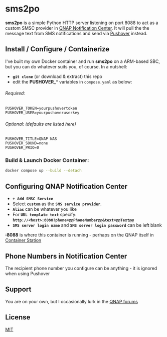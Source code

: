 # sms2po

**sms2po** is a simple Python HTTP server listening on port 8088 to act as a custom SMSC provider in [QNAP Notification Center](https://www.qnap.com/solution/notification-center/). It will pull the the message text from SMS notifications and send via [Pushover](https://pushover.net/) instead.

## Install / Configure / Containerize

I've built my own Docker container and run **sms2po** on a ARM-based SBC, but you can do whatever suits you, of course. In a nutshell:
* **```git clone```** (or download & extract) this repo
* edit the **PUSHOVER_*** variables in ```compose.yaml``` as below:

###### Required:
```
PUSHOVER_TOKEN=yourpushovertoken
PUSHOVER_USER=yourpushoveruserkey
```
###### Optional: (defaults are listed here)
```
PUSHOVER_TITLE=QNAP NAS
PUSHOVER_SOUND=none
PUSHOVER_PRIO=0
```

### Build & Launch Docker Container:
```bash
docker compose up --build --detach
```

## Configuring QNAP Notification Center

* **```+ Add SMSC Service```**
* Select **```custom```** as the **```SMS service provider```**.
* **```Alias```** can be whatever you like
* For **```URL template text```** specify:  
**```http://<host>:8088?phone=@@PhoneNumber@@&text=@@Text@@```**
* **```SMS server login name```** and **```SMS server login password```** can be left blank

**<host>:8088** is where this container is running - perhaps on the QNAP itself in [Container Station](https://www.qnap.com/en/software/container-station)

## Phone Numbers in Notification Center
The recipient phone number you configure can be anything - it is ignored when using Pushover

## Support

You are on your own, but I occasionally lurk in the [QNAP forums](https://forum.qnap.com/") 

## License

[MIT](https://choosealicense.com/licenses/mit/)
